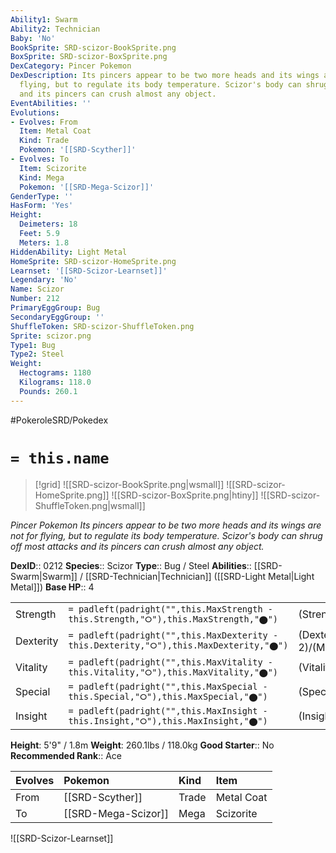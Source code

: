 ```yaml
---
Ability1: Swarm
Ability2: Technician
Baby: 'No'
BookSprite: SRD-scizor-BookSprite.png
BoxSprite: SRD-scizor-BoxSprite.png
DexCategory: Pincer Pokemon
DexDescription: Its pincers appear to be two more heads and its wings are not for
  flying, but to regulate its body temperature. Scizor's body can shrug off most attacks
  and its pincers can crush almost any object.
EventAbilities: ''
Evolutions:
- Evolves: From
  Item: Metal Coat
  Kind: Trade
  Pokemon: '[[SRD-Scyther]]'
- Evolves: To
  Item: Scizorite
  Kind: Mega
  Pokemon: '[[SRD-Mega-Scizor]]'
GenderType: ''
HasForm: 'Yes'
Height:
  Deimeters: 18
  Feet: 5.9
  Meters: 1.8
HiddenAbility: Light Metal
HomeSprite: SRD-scizor-HomeSprite.png
Learnset: '[[SRD-Scizor-Learnset]]'
Legendary: 'No'
Name: Scizor
Number: 212
PrimaryEggGroup: Bug
SecondaryEggGroup: ''
ShuffleToken: SRD-scizor-ShuffleToken.png
Sprite: scizor.png
Type1: Bug
Type2: Steel
Weight:
  Hectograms: 1180
  Kilograms: 118.0
  Pounds: 260.1
---
```


#PokeroleSRD/Pokedex

# `= this.name`

> [!grid]
> ![[SRD-scizor-BookSprite.png|wsmall]]
> ![[SRD-scizor-HomeSprite.png]]
> ![[SRD-scizor-BoxSprite.png|htiny]]
> ![[SRD-scizor-ShuffleToken.png|wsmall]]


*Pincer Pokemon*
*Its pincers appear to be two more heads and its wings are not for flying, but to regulate its body temperature. Scizor's body can shrug off most attacks and its pincers can crush almost any object.*

**DexID**:: 0212
**Species**:: Scizor
**Type**:: Bug / Steel
**Abilities**:: [[SRD-Swarm|Swarm]] / [[SRD-Technician|Technician]] ([[SRD-Light Metal|Light Metal]])
**Base HP**:: 4

|           |                                                                                        |                                          |
| --------- | -------------------------------------------------------------------------------------- | ---------------------------------------- |
| Strength  | `= padleft(padright("",this.MaxStrength - this.Strength,"⭘"),this.MaxStrength,"⬤")`    | (Strength::3)/(MaxStrength::7)   |
| Dexterity | `= padleft(padright("",this.MaxDexterity - this.Dexterity,"⭘"),this.MaxDexterity,"⬤")` | (Dexterity:: 2)/(MaxDexterity::4) |
| Vitality  | `= padleft(padright("",this.MaxVitality - this.Vitality,"⭘"),this.MaxVitality,"⬤")`    | (Vitality::3)/(MaxVitality::6)   |
| Special   | `= padleft(padright("",this.MaxSpecial - this.Special,"⭘"),this.MaxSpecial,"⬤")`       | (Special::2)/(MaxSpecial::4)     |
| Insight   | `= padleft(padright("",this.MaxInsight - this.Insight,"⭘"),this.MaxInsight,"⬤")`       | (Insight::2)/(MaxInsight::4)     |

**Height**: 5'9" / 1.8m
**Weight**: 260.1lbs / 118.0kg
**Good Starter**:: No
**Recommended Rank**:: Ace

| Evolves   | Pokemon             | Kind   | Item       |
|:----------|:--------------------|:-------|:-----------|
| From      | [[SRD-Scyther]]     | Trade  | Metal Coat |
| To        | [[SRD-Mega-Scizor]] | Mega   | Scizorite  |

![[SRD-Scizor-Learnset]]